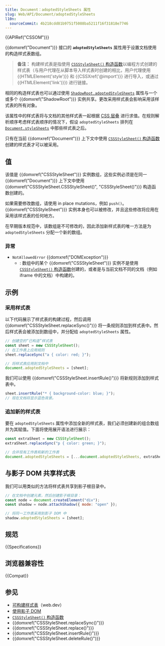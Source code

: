 ```yaml
---
title: Document：adoptedStyleSheets 属性
slug: Web/API/Document/adoptedStyleSheets
l10n:
  sourceCommit: 4b218cdd81b9751f5088ba5211f16f31818e7746
---
```


{{APIRef("CSSOM")}}

{{domxref("Document")}} 接口的 **`adoptedStyleSheets`** 属性用于设置文档使用的构造样式表数组。

> **备注：** 构建样式表是指使用 [`CSSStyleSheet()` 构造函数](/zh-CN/docs/Web/API/CSSStyleSheet/CSSStyleSheet)以编程方式创建的样式表（与用户代理在从脚本导入样式表时创建的相比，用户代理使用 {{HTMLElement('style')}} 和 {{CSSXref('@import')}} 进行导入，或通过 {{HTMLElement('link')}}) 进行链接。

相同的构造样式表也可以通过使用 [`ShadowRoot.adoptedStyleSheets`](/zh-CN/docs/Web/API/ShadowRoot/adoptedStyleSheets) 属性与一个或多个 {{domxref("ShadowRoot")}} 实例共享。更改采用样式表会影响采用该样式表的所有对象。

该属性中的样式表将与文档的其他样式表一起根据 [CSS 层叠](/zh-CN/docs/Web/CSS/Cascade) 进行求值。在规则解析顺序考虑样式表顺序的情况下，假设 `adoptedStyleSheets` 排列在 [`Document.styleSheets`](/zh-CN/docs/Web/API/Document/styleSheets) 中那些样式表之后。

只有在当前 {{domxref("Document")}} 上下文中使用 [`CSSStyleSheet()` 构造函数](/zh-CN/docs/Web/API/CSSStyleSheet/CSSStyleSheet) 创建的样式表才可以被采用。

## 值

该值是 {{domxref("CSSStyleSheet")}} 实例数组，这些实例必须是在同一 {{domxref("Document")}} 上下文中使用 {{domxref("CSSStyleSheet.CSSStyleSheet()", "CSSStyleSheet()")}} 构造函数创建的。

如果需要修改数组，请使用 in place mutations，例如 `push()`。{{domxref("CSSStyleSheet")}} 实例本身也可以被修改，并且这些修改将应用在采用该样式表的任何地方。

在早期版本规范中，该数组是不可修改的，因此添加新样式表的唯一方法是为 `adoptedStyleSheets` 分配一个新的数组。

### 异常

- `NotAllowedError` {{domxref("DOMException")}}
  - : 数组中的某个 {{domxref("CSSStyleSheet")}} 实例不是使用 [`CSSStyleSheet()` 构造函数](/zh-CN/docs/Web/API/CSSStyleSheet/CSSStyleSheet)创建的，或者是与当前文档不同的文档（例如 iframe 中的文档）中构建的。

## 示例

### 采用样式表

以下代码展示了样式表的构建过程，然后调用 {{domxref("CSSStyleSheet.replaceSync()")}} 将一条规则添加到样式表中。然后样式表会被添加到数组中，并分配给 `adoptedStyleSheets` 属性。

```js
// 创建空的“已构造”样式表
const sheet = new CSSStyleSheet();
// 在工作表上应用规则
sheet.replaceSync("a { color: red; }");

// 将样式表应用到文档中
document.adoptedStyleSheets = [sheet];
```

我们可以使用 {{domxref("CSSStyleSheet.insertRule()")}} 将新规则添加到样式表中。

```js
sheet.insertRule("* { background-color: blue; }");
// 现在文档将显示蓝色背景。
```

### 追加新的样式表

要在 `adoptedStyleSheets` 属性中添加全新的样式表，我们必须创建新的组合数组并为其赋值。下面将使用展开语法进行展示：

```js
const extraSheet = new CSSStyleSheet();
extraSheet.replaceSync("p { color: green; }");

// 合并现有工作表和新的工作表
document.adoptedStyleSheets = [...document.adoptedStyleSheets, extraSheet];
```

## 与影子 DOM 共享样式表

我们可以用类似的方法将样式表共享到影子根目录中。

```js
// 在文档中创建元素，然后创建影子根目录：
const node = document.createElement("div");
const shadow = node.attachShadow({ mode: "open" });

// 将同一工作表采用到影子 DOM 中
shadow.adoptedStyleSheets = [sheet];
```

## 规范

{{Specifications}}

## 浏览器兼容性

{{Compat}}

## 参见

- [可构建样式表](https://web.dev/articles/constructable-stylesheets)（web.dev）
- [使用影子 DOM](/zh-CN/docs/Web/API/Web_components/Using_shadow_DOM)
- [`CSSStyleSheet()` 构造函数](/zh-CN/docs/Web/API/CSSStyleSheet/CSSStyleSheet)
- {{domxref("CSSStyleSheet.replaceSync()")}}
- {{domxref("CSSStyleSheet.replace()")}}
- {{domxref("CSSStyleSheet.insertRule()")}}
- {{domxref("CSSStyleSheet.deleteRule()")}}
